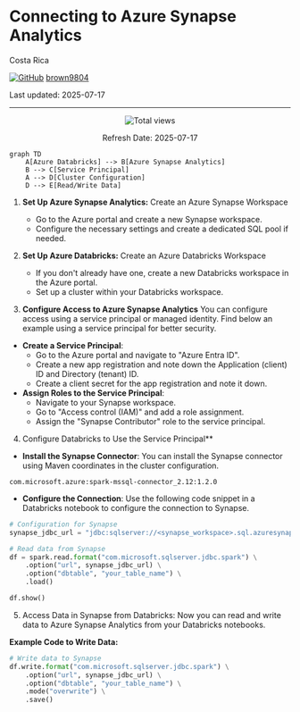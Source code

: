 # Connecting to Azure Synapse Analytics

Costa Rica

[![GitHub](https://img.shields.io/badge/--181717?logo=github&logoColor=ffffff)](https://github.com/)
[brown9804](https://github.com/brown9804)

Last updated: 2025-07-17

----------

<!-- START BADGE -->
<div align="center">
  <img src="https://img.shields.io/badge/Total%20views-354-limegreen" alt="Total views">
  <p>Refresh Date: 2025-07-17</p>
</div>
<!-- END BADGE -->


```mermaid
graph TD
    A[Azure Databricks] --> B[Azure Synapse Analytics]
    B --> C[Service Principal]
    A --> D[Cluster Configuration]
    D --> E[Read/Write Data]
```

1. **Set Up Azure Synapse Analytics:** Create an Azure Synapse Workspace
   - Go to the Azure portal and create a new Synapse workspace.
   - Configure the necessary settings and create a dedicated SQL pool if needed.

2. **Set Up Azure Databricks:** Create an Azure Databricks Workspace
   - If you don't already have one, create a new Databricks workspace in the Azure portal.
   - Set up a cluster within your Databricks workspace.

3. **Configure Access to Azure Synapse Analytics**
You can configure access using a service principal or managed identity. Find below an example using a service principal for better security.
- **Create a Service Principal**:
   - Go to the Azure portal and navigate to "Azure Entra ID".
   - Create a new app registration and note down the Application (client) ID and Directory (tenant) ID.
   - Create a client secret for the app registration and note it down.
- **Assign Roles to the Service Principal**:
   - Navigate to your Synapse workspace.
   - Go to "Access control (IAM)" and add a role assignment.
   - Assign the "Synapse Contributor" role to the service principal.

4. Configure Databricks to Use the Service Principal**
- **Install the Synapse Connector**: You can install the Synapse connector using Maven coordinates in the cluster configuration.
```plaintext
com.microsoft.azure:spark-mssql-connector_2.12:1.2.0
```
- **Configure the Connection**: Use the following code snippet in a Databricks notebook to configure the connection to Synapse.

```python
# Configuration for Synapse
synapse_jdbc_url = "jdbc:sqlserver://<synapse_workspace>.sql.azuresynapse.net:1433;database=<database_name>;user=<username>@<synapse_workspace>;password=<password>;encrypt=true;trustServerCertificate=false;hostNameInCertificate=*.sql.azuresynapse.net;loginTimeout=30;"

# Read data from Synapse
df = spark.read.format("com.microsoft.sqlserver.jdbc.spark") \
    .option("url", synapse_jdbc_url) \
    .option("dbtable", "your_table_name") \
    .load()

df.show()
```

5. Access Data in Synapse from Databricks: Now you can read and write data to Azure Synapse Analytics from your Databricks notebooks.

**Example Code to Write Data:**

```python
# Write data to Synapse
df.write.format("com.microsoft.sqlserver.jdbc.spark") \
    .option("url", synapse_jdbc_url) \
    .option("dbtable", "your_table_name") \
    .mode("overwrite") \
    .save()
```

